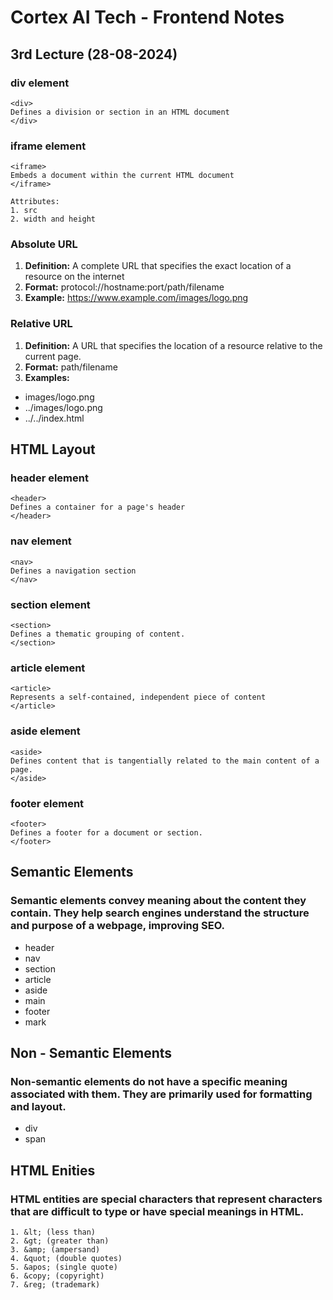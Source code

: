 # Cortex AI Tech - Frontend Notes

## 3rd Lecture (28-08-2024)

### div element
```
<div>
Defines a division or section in an HTML document
</div>
```
### iframe element
```
<iframe>
Embeds a document within the current HTML document
</iframe>

Attributes:
1. src
2. width and height
```
### Absolute URL
1. **Definition:** A complete URL that specifies the exact location of a resource on the internet
2. **Format:** protocol://hostname:port/path/filename
3. **Example:** https://www.example.com/images/logo.png

### Relative URL
1. **Definition:** A URL that specifies the location of a resource relative to the current page.
2. **Format:** path/filename
3. **Examples:**
* images/logo.png
*  ../images/logo.png
* ../../index.html


## HTML Layout

### header element
```
<header> 
Defines a container for a page's header 
</header>
```
### nav element
```
<nav> 
Defines a navigation section 
</nav>
```
### section element
```
<section> 
Defines a thematic grouping of content.
</section>
```
### article element
```
<article> 
Represents a self-contained, independent piece of content
</article>
```
### aside element
```
<aside> 
Defines content that is tangentially related to the main content of a page.
</aside>
```
### footer element
```
<footer> 
Defines a footer for a document or section.
</footer>
```

## Semantic Elements
### Semantic elements convey meaning about the content they contain. They help search engines understand the structure and purpose of a webpage, improving SEO.
* header
* nav
* section
* article
* aside
* main
* footer
* mark

## Non - Semantic Elements
### Non-semantic elements do not have a specific meaning associated with them. They are primarily used for formatting and layout.
* div
* span

## HTML Enities
### HTML entities are special characters that represent characters that are difficult to type or have special meanings in HTML.
```
1. &lt; (less than)
2. &gt; (greater than)
3. &amp; (ampersand)
4. &quot; (double quotes)
5. &apos; (single quote)
6. &copy; (copyright)
7. &reg; (trademark)
```
